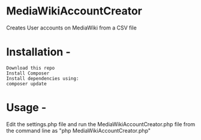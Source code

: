 # MediaWikiAccountCreator
Creates User accounts on MediaWiki from a CSV file

# Installation -

	Download this repo
	Install Composer
	Install dependencies using:
    composer update

# Usage -
Edit the settings.php file and run the MediaWikiAccountCreator.php file from the command line as "php MediaWikiAccountCreator.php"
